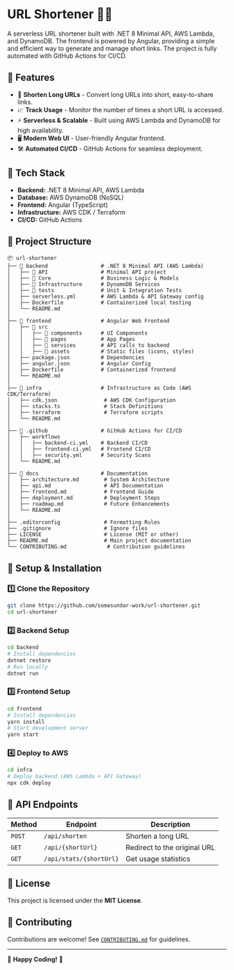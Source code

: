 # URL Shortener 🔗🚀

A serverless URL shortener built with .NET 8 Minimal API, AWS Lambda, and DynamoDB. The frontend is powered by Angular, providing a simple and efficient way to generate and manage short links. The project is fully automated with GitHub Actions for CI/CD.

## 📌 Features
- 🔗 **Shorten Long URLs** - Convert long URLs into short, easy-to-share links.
- 📈 **Track Usage** - Monitor the number of times a short URL is accessed.
- ⚡ **Serverless & Scalable** - Built using AWS Lambda and DynamoDB for high availability.
- 🖥️ **Modern Web UI** - User-friendly Angular frontend.
- 🛠️ **Automated CI/CD** - GitHub Actions for seamless deployment.

## 🚀 Tech Stack
- **Backend:** .NET 8 Minimal API, AWS Lambda
- **Database:** AWS DynamoDB (NoSQL)
- **Frontend:** Angular (TypeScript)
- **Infrastructure:** AWS CDK / Terraform
- **CI/CD:** GitHub Actions

## 📂 Project Structure
```
📦 url-shortener
├── 📁 backend                 # .NET 8 Minimal API (AWS Lambda)
│   ├── 📁 API                 # Minimal API project
│   ├── 📁 Core                # Business Logic & Models
│   ├── 📁 Infrastructure      # DynamoDB Services
│   ├── 📁 tests               # Unit & Integration Tests
│   ├── serverless.yml        # AWS Lambda & API Gateway config
│   ├── Dockerfile            # Containerized local testing
│   └── README.md
│
├── 📁 frontend                # Angular Web Frontend
│   ├── 📁 src
│   │   ├── 📁 components      # UI Components
│   │   ├── 📁 pages           # App Pages
│   │   ├── 📁 services        # API calls to backend
│   │   ├── 📁 assets          # Static files (icons, styles)
│   ├── package.json          # Dependencies
│   ├── angular.json          # Angular Config
│   ├── Dockerfile            # Containerized frontend
│   └── README.md
│
├── 📁 infra                   # Infrastructure as Code (AWS CDK/Terraform)
│   ├── cdk.json               # AWS CDK Configuration
│   ├── stacks.ts              # Stack Definitions
│   ├── terraform              # Terraform scripts
│   └── README.md
│
├── 📁 .github                 # GitHub Actions for CI/CD
│   ├── workflows
│   │   ├── backend-ci.yml    # Backend CI/CD
│   │   ├── frontend-ci.yml   # Frontend CI/CD
│   │   ├── security.yml      # Security Scans
│   └── README.md
│
├── 📁 docs                    # Documentation
│   ├── architecture.md        # System Architecture
│   ├── api.md                 # API Documentation
│   ├── frontend.md            # Frontend Guide
│   ├── deployment.md          # Deployment Steps
│   ├── roadmap.md             # Future Enhancements
│   └── README.md
│
├── .editorconfig              # Formatting Rules
├── .gitignore                 # Ignore files
├── LICENSE                    # License (MIT or other)
├── README.md                  # Main project documentation
└── CONTRIBUTING.md             # Contribution guidelines
```

## 🔧 Setup & Installation
### 1️⃣ Clone the Repository
```sh
git clone https://github.com/somasundar-work/url-shortener.git
cd url-shortener
```

### 2️⃣ Backend Setup
```sh
cd backend
# Install dependencies
dotnet restore
# Run locally
dotnet run
```

### 3️⃣ Frontend Setup
```sh
cd frontend
# Install dependencies
yarn install
# Start development server
yarn start
```

### 4️⃣ Deploy to AWS
```sh
cd infra
# Deploy backend (AWS Lambda + API Gateway)
npx cdk deploy
```

## 📖 API Endpoints
| Method | Endpoint | Description |
|--------|---------|-------------|
| `POST` | `/api/shorten` | Shorten a long URL |
| `GET` | `/api/{shortUrl}` | Redirect to the original URL |
| `GET` | `/api/stats/{shortUrl}` | Get usage statistics |

## 📜 License
This project is licensed under the **MIT License**.

## 🤝 Contributing
Contributions are welcome! See [`CONTRIBUTING.md`](./CONTRIBUTING.md) for guidelines.

---
🚀 **Happy Coding!** 🔗

